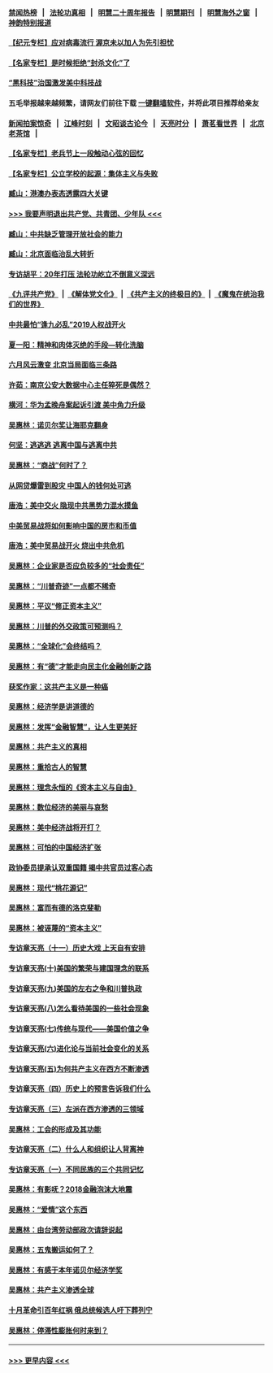 #### [禁闻热榜](热点新闻.md?=0)  &nbsp;&nbsp;|&nbsp;&nbsp; [法轮功真相](https://github.com/gfw-breaker/truth/blob/master/README.md?=0) &nbsp;&nbsp;|&nbsp;&nbsp; [明慧二十周年报告](https://github.com/gfw-breaker/mh-reports/blob/master/README.md?=0) &nbsp;&nbsp;|&nbsp;&nbsp;[明慧期刊](https://github.com/gfw-breaker/mh-qikan) &nbsp;&nbsp;|&nbsp;&nbsp; [明慧海外之窗](https://github.com/gfw-breaker/mh-news/blob/master/README.md?=0) &nbsp;&nbsp;|&nbsp;&nbsp; [神韵特别报道](https://github.com/gfw-breaker/mh-news/blob/master/shenyun.md?=0)
#### [【纪元专栏】应对病毒流行 渥京未以加人为先引担忧](../pages/nsc423/n11875714.md?t=03110431) 
#### [【名家专栏】是时候拒绝“封杀文化”了](../pages/nsc423/n11814093.md?t=03110431) 
#### [“黑科技”治国激发美中科技战](../pages/nsc423/n11638056.md?t=03110431) 
#### 五毛举报越来越频繁，请网友们前往下载 [一键翻墙软件](https://github.com/gfw-breaker/ssr-accounts)，并将此项目推荐给亲友
#### [新闻拍案惊奇](https://github.com/gfw-breaker/banned-news/blob/master/pages/link4.md) &nbsp;&nbsp;|&nbsp;&nbsp; [江峰时刻](https://github.com/gfw-breaker/banned-news/blob/master/pages/link4.md) &nbsp;&nbsp;|&nbsp;&nbsp; [文昭谈古论今](https://github.com/gfw-breaker/banned-news/blob/master/pages/link4.md) &nbsp;&nbsp;|&nbsp;&nbsp; [天亮时分](https://github.com/gfw-breaker/banned-news/blob/master/pages/link4.md) &nbsp;&nbsp;|&nbsp;&nbsp; [萧茗看世界](https://github.com/gfw-breaker/banned-news/blob/master/pages/link4.md) &nbsp;&nbsp;|&nbsp;&nbsp; [北京老茶馆](https://github.com/gfw-breaker/banned-news/blob/master/pages/link4.md) &nbsp;&nbsp;|&nbsp;&nbsp; 
#### [【名家专栏】老兵节上一段触动心弦的回忆](../pages/nsc423/n11646016.md?t=03110431) 
#### [【名家专栏】公立学校的起源：集体主义与失败](../pages/nsc423/n11601833.md?t=03110431) 
#### [臧山：港澳办表态透露四大关键](../pages/nsc423/n11421628.md?t=03110431) 
#### [>>> 我要声明退出共产党、共青团、少年队 <<<](https://github.com/begood0513/goodnews/blob/master/quit/letter.md) 
#### [臧山：中共缺乏管理开放社会的能力](../pages/nsc423/n11407457.md?t=03110431) 
#### [臧山：北京面临治乱大转折](../pages/nsc423/n11406895.md?t=03110431) 
#### [专访胡平：20年打压 法轮功屹立不倒意义深远](../pages/nsc423/n11398800.md?t=03110431) 
#### [《九评共产党》](https://github.com/begood0513/9ping.md/blob/master/README.md) &nbsp;|&nbsp; [《解体党文化》](../../../../jtdwh.md/blob/master/README.md)  &nbsp;|&nbsp; [《共产主义的终极目的》](../../../../gczydzjmd.md/blob/master/README.md) &nbsp;|&nbsp; [《魔鬼在统治我们的世界》](../../../../mgztzwmdsj.md/blob/master/README.md) 
#### [中共最怕“逢九必乱”2019人权战开火](../pages/nsc423/n11385248.md?t=03110431) 
#### [夏一阳：精神和肉体灭绝的手段—转化洗脑](../pages/nsc423/n11368250.md?t=03110431) 
#### [六月风云激变 北京当局面临三条路](../pages/nsc423/n11313668.md?t=03110431) 
#### [许茹：南京公安大数据中心主任猝死是偶然？](../pages/nsc423/n11064744.md?t=03110431) 
#### [横河：华为孟晚舟案起诉引渡 美中角力升级](../pages/nsc423/n11027230.md?t=03110431) 
#### [吴惠林：诺贝尔奖让海耶克翻身](../pages/nsc423/n10890049.md?t=03110431) 
#### [何坚：逃逃逃 逃离中国与逃离中共](../pages/nsc423/n10592891.md?t=03110431) 
#### [吴惠林：“商战”何时了？](../pages/nsc423/n10573558.md?t=03110431) 
#### [从网贷爆雷到股灾 中国人的钱何处可逃](../pages/nsc423/n10572800.md?t=03110431) 
#### [唐浩：美中交火 隐现中共黑势力混水摸鱼](../pages/nsc423/n10544040.md?t=03110431) 
#### [中美贸易战将如何影响中国的房市和币值](../pages/nsc423/n10543697.md?t=03110431) 
#### [唐浩：美中贸易战开火 烧出中共危机](../pages/nsc423/n10540126.md?t=03110431) 
#### [吴惠林：企业家是否应负较多的“社会责任”](../pages/nsc423/n10535022.md?t=03110431) 
#### [吴惠林：“川普奇迹”一点都不稀奇](../pages/nsc423/n10512808.md?t=03110431) 
#### [吴惠林：平议“修正资本主义”](../pages/nsc423/n10495724.md?t=03110431) 
#### [吴惠林：川普的外交政策可预测吗？](../pages/nsc423/n10462387.md?t=03110431) 
#### [吴惠林：“全球化”会终结吗？](../pages/nsc423/n10452838.md?t=03110431) 
#### [吴惠林：有“德”才能走向民主化金融创新之路](../pages/nsc423/n10432292.md?t=03110431) 
#### [获奖作家：这共产主义是一种癌](../pages/nsc423/n10431541.md?t=03110431) 
#### [吴惠林：经济学是讲道德的](../pages/nsc423/n10398014.md?t=03110431) 
#### [吴惠林：发挥“金融智慧”，让人生更美好](../pages/nsc423/n10375019.md?t=03110431) 
#### [吴惠林：共产主义的真相](../pages/nsc423/n10351394.md?t=03110431) 
#### [吴惠林：重拾古人的智慧](../pages/nsc423/n10337691.md?t=03110431) 
#### [吴惠林：理念永恒的《资本主义与自由》](../pages/nsc423/n10316274.md?t=03110431) 
#### [吴惠林：数位经济的美丽与哀愁](../pages/nsc423/n10292946.md?t=03110431) 
#### [吴惠林：美中经济战将开打？](../pages/nsc423/n10258825.md?t=03110431) 
#### [吴惠林：可怕的中国经济扩张](../pages/nsc423/n10219147.md?t=03110431) 
#### [政协委员提承认双重国籍 揭中共官员过客心态](../pages/nsc423/n10208809.md?t=03110431) 
#### [吴惠林：现代“桃花源记”](../pages/nsc423/n10185234.md?t=03110431) 
#### [吴惠林：富而有德的洛克斐勒](../pages/nsc423/n10142264.md?t=03110431) 
#### [吴惠林：被诬蔑的“资本主义”](../pages/nsc423/n10124816.md?t=03110431) 
#### [专访章天亮（十一）历史大戏 上天自有安排](../pages/nsc423/n10094905.md?t=03110431) 
#### [专访章天亮(十)美国的繁荣与建国理念的联系](../pages/nsc423/n10094899.md?t=03110431) 
#### [专访章天亮(九)美国的左右之争和川普执政](../pages/nsc423/n10094889.md?t=03110431) 
#### [专访章天亮(八)怎么看待美国的一些社会现象](../pages/nsc423/n10094857.md?t=03110431) 
#### [专访章天亮(七)传统与现代——美国价值之争](../pages/nsc423/n10093140.md?t=03110431) 
#### [专访章天亮(六)进化论与当前社会变化的关系](../pages/nsc423/n10092036.md?t=03110431) 
#### [专访章天亮(五)为何共产主义在西方不断渗透](../pages/nsc423/n10083620.md?t=03110431) 
#### [专访章天亮（四）历史上的预言告诉我们什么](../pages/nsc423/n10083606.md?t=03110431) 
#### [专访章天亮（三）左派在西方渗透的三领域](../pages/nsc423/n10081115.md?t=03110431) 
#### [吴惠林：工会的形成及其功能](../pages/nsc423/n10080633.md?t=03110431) 
#### [专访章天亮（二）什么人和组织让人背离神](../pages/nsc423/n10076637.md?t=03110431) 
#### [专访章天亮（一）不同民族的三个共同记忆](../pages/nsc423/n10074188.md?t=03110431) 
#### [吴惠林：有影呒？2018金融泡沫大地震](../pages/nsc423/n10040534.md?t=03110431) 
#### [吴惠林：“爱情”这个东西](../pages/nsc423/n10019423.md?t=03110431) 
#### [吴惠林：由台湾劳动部政次请辞说起](../pages/nsc423/n9979679.md?t=03110431) 
#### [吴惠林：五鬼搬运如何了？](../pages/nsc423/n9925338.md?t=03110431) 
#### [吴惠林：有感于本年诺贝尔经济学奖](../pages/nsc423/n9871883.md?t=03110431) 
#### [吴惠林：共产主义渗透全球](../pages/nsc423/n9812748.md?t=03110431) 
#### [十月革命引百年红祸 俄总统候选人吁下葬列宁](../pages/nsc423/n9810182.md?t=03110431) 
#### [吴惠林：停滞性膨胀何时来到？](../pages/nsc423/n9764136.md?t=03110431) 

----
#### [ >>> 更早内容 <<< ](../indexes/nsc423-earlier.md)
